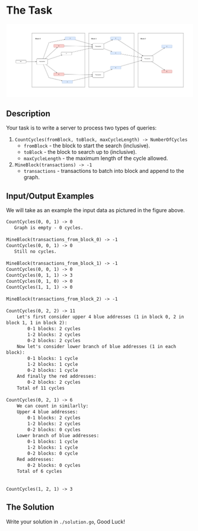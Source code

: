 # The Task

![example](../resources/task-example.png)

## Description

Your task is to write a server to process two types of queries:
1. `CountCycles(fromBlock, toBlock, maxCycleLength) -> NumberOfCycles`
   * `fromBlock` - the block to start the search (inclusive).
   * `toBlock` - the block to search up to (inclusive).
   * `maxCycleLength` - the maximum length of the cycle allowed.
2. `MineBlock(transactions) -> -1`
   * `transactions` - transactions to batch into block and append to the graph.



## Input/Output Examples

We will take as an example the input data as pictured in the figure above.

```
CountCycles(0, 0, 1) -> 0
   Graph is empty - 0 cycles.

MineBlock(transactions_from_block_0) -> -1
CountCycles(0, 0, 1) -> 0
   Still no cycles.

MineBlock(transactions_from_block_1) -> -1
CountCycles(0, 0, 1) -> 0
CountCycles(0, 1, 1) -> 3
CountCycles(0, 1, 0) -> 0
CountCycles(1, 1, 1) -> 0

MineBlock(transactions_from_block_2) -> -1

CountCycles(0, 2, 2) -> 11
    Let's first consider upper 4 blue addresses (1 in block 0, 2 in block 1, 1 in block 2):
        0-1 blocks: 2 cycles
        1-2 blocks: 2 cycles
        0-2 blocks: 2 cycles
    Now let's consider lower branch of blue addresses (1 in each block):
        0-1 blocks: 1 cycle
        1-2 blocks: 1 cycle
        0-2 blocks: 1 cycle
    And finally the red addresses:
        0-2 blocks: 2 cycles
    Total of 11 cycles
    
CountCycles(0, 2, 1) -> 6
    We can count in similarlly:
    Upper 4 blue addresses:
        0-1 blocks: 2 cycles
        1-2 blocks: 2 cycles
        0-2 blocks: 0 cycles
    Lower branch of blue addresses:
        0-1 blocks: 1 cycle
        1-2 blocks: 1 cycle
        0-2 blocks: 0 cycle
    Red addresses:
        0-2 blocks: 0 cycles
    Total of 6 cycles
   
        
CountCycles(1, 2, 1) -> 3
```

## The Solution

Write your solution in `./solution.go`, Good Luck!
